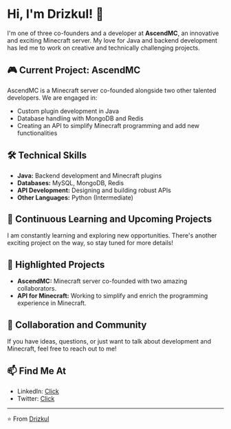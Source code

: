 # Hi, I'm Drizkul! 👋

I'm one of three co-founders and a developer at **AscendMC**, an innovative and exciting Minecraft server. My love for Java and backend development has led me to work on creative and technically challenging projects.

## 🎮 Current Project: AscendMC

AscendMC is a Minecraft server co-founded alongside two other talented developers. We are engaged in:

- Custom plugin development in Java
- Database handling with MongoDB and Redis
- Creating an API to simplify Minecraft programming and add new functionalities

## 🛠️ Technical Skills

- **Java:** Backend development and Minecraft plugins
- **Databases:** MySQL, MongoDB, Redis
- **API Development:** Designing and building robust APIs
- **Other Languages:** Python (Intermediate)

## 🌱 Continuous Learning and Upcoming Projects

I am constantly learning and exploring new opportunities. There's another exciting project on the way, so stay tuned for more details!

## 🔗 Highlighted Projects

- **AscendMC:** Minecraft server co-founded with two amazing collaborators.
- **API for Minecraft:** Working to simplify and enrich the programming experience in Minecraft.

## 🤝 Collaboration and Community

If you have ideas, questions, or just want to talk about development and Minecraft, feel free to reach out to me!

## 📫 Find Me At

- LinkedIn: [Click](https://www.linkedin.com/in/drizkul)
- Twitter: [Click](https://twitter.com/cristobal_amf)

---

⭐️ From [Drizkul](https://github.com/Drizkul)
